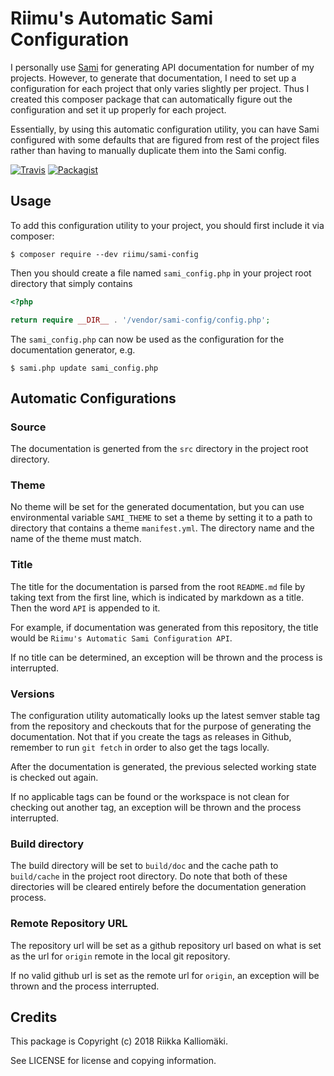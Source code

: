 # Riimu's Automatic Sami Configuration #

I personally use [Sami] for generating API documentation for number of my projects. However, to generate that
documentation, I need to set up a configuration for each project that only varies slightly per project. Thus
I created this composer package that can automatically figure out the configuration and set it up properly
for each project.

Essentially, by using this automatic configuration utility, you can have Sami configured with some defaults
that are figured from rest of the project files rather than having to manually duplicate them into the
Sami config.

[![Travis](https://img.shields.io/travis/Riimu/sami-config.svg?style=flat-square)](https://travis-ci.org/Riimu/sami-config)
[![Packagist](https://img.shields.io/packagist/v/riimu/sami-config.svg?style=flat-square)](https://packagist.org/packages/riimu/sami-config)

## Usage ##

To add this configuration utility to your project, you should first include it via composer:

```
$ composer require --dev riimu/sami-config
```

Then you should create a file named `sami_config.php` in your project root directory that simply contains

```php
<?php

return require __DIR__ . '/vendor/sami-config/config.php';
```

The `sami_config.php` can now be used as the configuration for the documentation generator, e.g.

```
$ sami.php update sami_config.php
```

## Automatic Configurations ##

### Source ###

The documentation is generted from the `src` directory in the project root directory.

### Theme ###

No theme will be set for the generated documentation, but you can use environmental variable `SAMI_THEME` to
set a theme by setting it to a path to directory that contains a theme `manifest.yml`. The directory name and
the name of the theme must match.

### Title ###

The title for the documentation is parsed from the root `README.md` file by taking text from the first line,
which is indicated by markdown as a title. Then the word `API` is appended to it.

For example, if documentation was generated from this repository, the title would be
`Riimu's Automatic Sami Configuration API`.

If no title can be determined, an exception will be thrown and the process is interrupted.

### Versions ###

The configuration utility automatically looks up the latest semver stable tag from the repository and checkouts that
for the purpose of generating the documentation. Not that if you create the tags as releases in Github, remember
to run `git fetch` in order to also get the tags locally.

After the documentation is generated, the previous selected working state is checked out again.

If no applicable tags can be found or the workspace is not clean for checking out another tag, an exception will be
thrown and the process interrupted.

### Build directory ###

The build directory will be set to `build/doc` and the cache path to `build/cache` in the project root directory.
Do note that both of these directories will be cleared entirely before the documentation generation process.

### Remote Repository URL ###

The repository url will be set as a github repository url based on what is set as the url for `origin` remote in the
local git repository.

If no valid github url is set as the remote url for `origin`, an exception will be thrown and the process interrupted.

## Credits ##

This package is Copyright (c) 2018 Riikka Kalliomäki.

See LICENSE for license and copying information.

[Sami]: https://github.com/FriendsOfPHP/Sami
